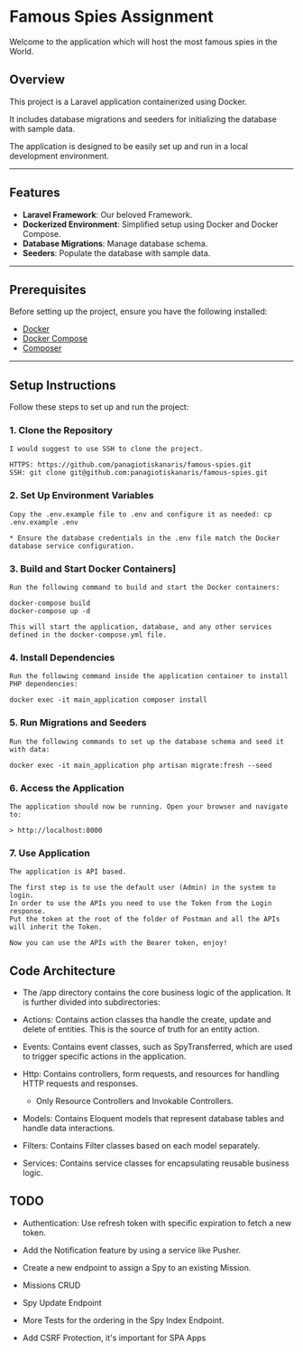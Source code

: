 # Famous Spies Assignment

Welcome to the application which will host the most famous spies in the World.

## Overview

This project is a Laravel application containerized using Docker.

It includes database migrations and seeders for initializing the database with sample data.

The application is designed to be easily set up and run in a local development environment.

---

## Features

- **Laravel Framework**: Our beloved Framework.
- **Dockerized Environment**: Simplified setup using Docker and Docker Compose.
- **Database Migrations**: Manage database schema.
- **Seeders**: Populate the database with sample data.

---

## Prerequisites

Before setting up the project, ensure you have the following installed:

- [Docker](https://www.docker.com/)
- [Docker Compose](https://docs.docker.com/compose/)
- [Composer](https://getcomposer.org/)

---

## Setup Instructions

Follow these steps to set up and run the project:

### 1. Clone the Repository
    I would suggest to use SSH to clone the project.

    HTTPS: https://github.com/panagiotiskanaris/famous-spies.git
    SSH: git clone git@github.com:panagiotiskanaris/famous-spies.git

### 2. Set Up Environment Variables
    Copy the .env.example file to .env and configure it as needed: cp .env.example .env

    * Ensure the database credentials in the .env file match the Docker database service configuration.

### 3. Build and Start Docker Containers]
    Run the following command to build and start the Docker containers:

    docker-compose build
    docker-compose up -d

    This will start the application, database, and any other services defined in the docker-compose.yml file.

### 4. Install Dependencies
    Run the following command inside the application container to install PHP dependencies:

    docker exec -it main_application composer install

### 5. Run Migrations and Seeders
    Run the following commands to set up the database schema and seed it with data:

    docker exec -it main_application php artisan migrate:fresh --seed

### 6. Access the Application
    The application should now be running. Open your browser and navigate to:

    > http://localhost:8000

### 7. Use Application
    The application is API based.
    
    The first step is to use the default user (Admin) in the system to login.
    In order to use the APIs you need to use the Token from the Login response.
    Put the token at the root of the folder of Postman and all the APIs will inherit the Token.

    Now you can use the APIs with the Bearer token, enjoy!

## Code Architecture

- The /app directory contains the core business logic of the application. It is further divided into subdirectories:

- Actions: Contains action classes tha handle the create, update and delete of entities. This is the source of truth for an entity action.

- Events: Contains event classes, such as SpyTransferred, which are used to trigger specific actions in the application.

- Http: Contains controllers, form requests, and resources for handling HTTP requests and responses.
  - Only Resource Controllers and Invokable Controllers.

- Models: Contains Eloquent models that represent database tables and handle data interactions.

- Filters: Contains Filter classes based on each model separately.

- Services: Contains service classes for encapsulating reusable business logic.

## TODO

- Authentication: Use refresh token with specific expiration to fetch a new token.

- Add the Notification feature by using a service like Pusher.

- Create a new endpoint to assign a Spy to an existing Mission.

- Missions CRUD

- Spy Update Endpoint

- More Tests for the ordering in the Spy Index Endpoint.

- Add CSRF Protection, it's important for SPA Apps
